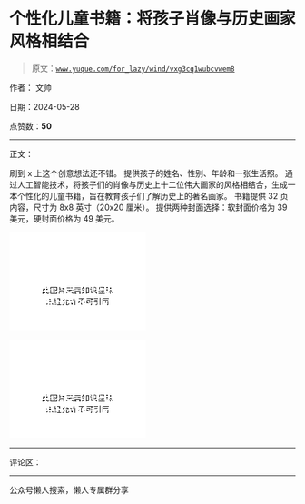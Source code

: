 # 个性化儿童书籍：将孩子肖像与历史画家风格相结合

> 原文：[`www.yuque.com/for_lazy/wind/vxg3cq1wubcvwem8`](https://www.yuque.com/for_lazy/wind/vxg3cq1wubcvwem8)

作者： 文帅

日期：2024-05-28

点赞数：**50**

* * *

正文：

刷到 x 上这个创意想法还不错。 提供孩子的姓名、性别、年龄和一张生活照。
通过人工智能技术，将孩子们的肖像与历史上十二位伟大画家的风格相结合，生成一本个性化的儿童书籍，旨在教育孩子们了解历史上的著名画家。
书籍提供 32 页内容，尺寸为 8x8 英寸（20x20 厘米）。 提供两种封面选择：软封面价格为 39 美元，硬封面价格为 49 美元。

![](img/61de3a760349616a6a309cf568378bb4.png)

![](img/a42f41f0bddb545e842c1dc25142cf19.png)

* * *

评论区：

* * *

公众号懒人搜索，懒人专属群分享
